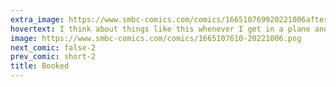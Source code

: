 ```yaml
---
extra_image: https://www.smbc-comics.com/comics/166510769920221006after.png
hovertext: I think about things like this whenever I get in a plane and assume it'll fly.
image: https://www.smbc-comics.com/comics/1665107610-20221006.png
next_comic: false-2
prev_comic: short-2
title: Booked
---
```


